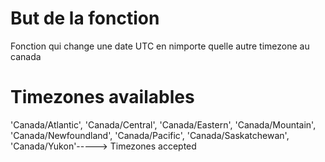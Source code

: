 # But de la fonction
Fonction qui change une date UTC en nimporte quelle autre timezone au canada 
# Timezones availables
'Canada/Atlantic', 'Canada/Central', 'Canada/Eastern', 'Canada/Mountain', 'Canada/Newfoundland', 'Canada/Pacific',
'Canada/Saskatchewan', 'Canada/Yukon'-----> Timezones accepted
